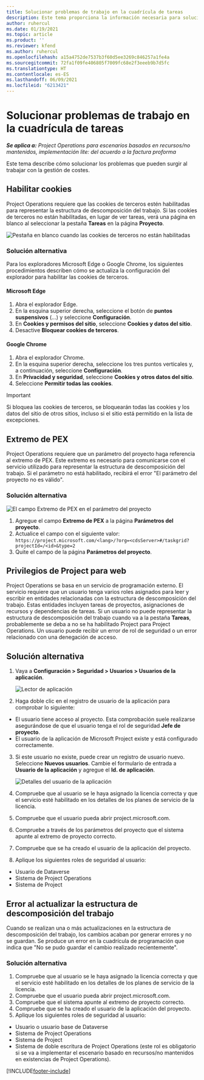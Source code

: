 ```yaml
---
title: Solucionar problemas de trabajo en la cuadrícula de tareas
description: Este tema proporciona la información necesaria para solucionar problemas al trabajar en la cuadrícula de tareas.
author: ruhercul
ms.date: 01/19/2021
ms.topic: article
ms.product: ''
ms.reviewer: kfend
ms.author: ruhercul
ms.openlocfilehash: a15a4752de7537b3f60d5ee3269c846257a1fe4a
ms.sourcegitcommit: 72fa1f09fe406805f7009fc68e2f3eeeb9b7d5fc
ms.translationtype: HT
ms.contentlocale: es-ES
ms.lasthandoff: 06/09/2021
ms.locfileid: "6213421"
---
```

# <a name="troubleshoot-working-in-the-task-grid"></a>Solucionar problemas de trabajo en la cuadrícula de tareas 

_**Se aplica a:** Project Operations para escenarios basados en recursos/no mantenidos, implementación lite: del acuerdo a la factura proforma_

Este tema describe cómo solucionar los problemas que pueden surgir al trabajar con la gestión de costes.

## <a name="enable-cookies"></a>Habilitar cookies

Project Operations requiere que las cookies de terceros estén habilitadas para representar la estructura de descomposición del trabajo. Si las cookies de terceros no están habilitadas, en lugar de ver tareas, verá una página en blanco al seleccionar la pestaña **Tareas** en la página **Proyecto**.

![Pestaña en blanco cuando las cookies de terceros no están habilitadas](media/blankschedule.png)


### <a name="workaround"></a>Solución alternativa
Para los exploradores Microsoft Edge o Google Chrome, los siguientes procedimientos describen cómo se actualiza la configuración del explorador para habilitar las cookies de terceros.

#### <a name="microsoft-edge"></a>Microsoft Edge

1. Abra el explorador Edge.
2. En la esquina superior derecha, seleccione el botón de **puntos suspensivos** (...) y seleccione **Configuración**.
3. En **Cookies y permisos del sitio**, seleccione **Cookies y datos del sitio**.
4. Desactive **Bloquear cookies de terceros**.

#### <a name="google-chrome"></a>Google Chrome

1. Abra el explorador Chrome.
2. En la esquina superior derecha, seleccione los tres puntos verticales y, a continuación, seleccione **Configuración**.
3. En **Privacidad y seguridad**, seleccione **Cookies y otros datos del sitio**.
4. Seleccione **Permitir todas las cookies**.

> [!IMPORTANT]
> Si bloquea las cookies de terceros, se bloquearán todas las cookies y los datos del sitio de otros sitios, incluso si el sitio está permitido en la lista de excepciones.

## <a name="pex-endpoint"></a>Extremo de PEX

Project Operations requiere que un parámetro del proyecto haga referencia al extremo de PEX. Este extremo es necesario para comunicarse con el servicio utilizado para representar la estructura de descomposición del trabajo. Si el parámetro no está habilitado, recibirá el error "El parámetro del proyecto no es válido". 

### <a name="workaround"></a>Solución alternativa
 ![El campo Extremo de PEX en el parámetro del proyecto](media/projectparameter.png)

1. Agregue el campo **Extremo de PEX** a la página **Parámetros del proyecto**.
2. Actualice el campo con el siguiente valor: `https://project.microsoft.com/<lang>/?org=<cdsServer>#/taskgrid?projectId=/<id>&type=2`
3. Quite el campo de la página **Parámetros del proyecto**.

## <a name="privileges-for-project-for-the-web"></a>Privilegios de Project para web

Project Operations se basa en un servicio de programación externo. El servicio requiere que un usuario tenga varios roles asignados para leer y escribir en entidades relacionadas con la estructura de descomposición del trabajo. Estas entidades incluyen tareas de proyectos, asignaciones de recursos y dependencias de tareas. Si un usuario no puede representar la estructura de descomposición del trabajo cuando va a la pestaña **Tareas**, probablemente se deba a no se ha habilitado Project para Project Operations. Un usuario puede recibir un error de rol de seguridad o un error relacionado con una denegación de acceso.


## <a name="workaround"></a>Solución alternativa

1. Vaya a **Configuración > Seguridad > Usuarios > Usuarios de la aplicación**.  

   ![Lector de aplicación](media/applicationuser.jpg)
   
2. Haga doble clic en el registro de usuario de la aplicación para comprobar lo siguiente:

 - El usuario tiene acceso al proyecto. Esta comprobación suele realizarse asegurándose de que el usuario tenga el rol de seguridad **Jefe de proyecto**.
 - El usuario de la aplicación de Microsoft Project existe y está configurado correctamente.
 
3. Si este usuario no existe, puede crear un registro de usuario nuevo. Seleccione **Nuevos usuarios**. Cambie el formulario de entrada a **Usuario de la aplicación** y agregue el **Id. de aplicación**.

   ![Detalles del usuario de la aplicación](media/applicationuserdetails.jpg)

4. Compruebe que al usuario se le haya asignado la licencia correcta y que el servicio esté habilitado en los detalles de los planes de servicio de la licencia.
5. Compruebe que el usuario pueda abrir project.microsoft.com.
6. Compruebe a través de los parámetros del proyecto que el sistema apunte al extremo de proyecto correcto.
7. Compruebe que se ha creado el usuario de la aplicación del proyecto.
8. Aplique los siguientes roles de seguridad al usuario:

  - Usuario de Dataverse
  - Sistema de Project Operations
  - Sistema de Project

## <a name="error-when-updating-the-work-breakdown-structure"></a>Error al actualizar la estructura de descomposición del trabajo

Cuando se realizan una o más actualizaciones en la estructura de descomposición del trabajo, los cambios acaban por generar errores y no se guardan. Se produce un error en la cuadrícula de programación que indica que "No se pudo guardar el cambio realizado recientemente".

### <a name="workaround"></a>Solución alternativa

1. Compruebe que al usuario se le haya asignado la licencia correcta y que el servicio esté habilitado en los detalles de los planes de servicio de la licencia.
2. Compruebe que el usuario pueda abrir project.microsoft.com.
3. Compruebe que el sistema apunte al extremo de proyecto correcto.
4. Compruebe que se ha creado el usuario de la aplicación del proyecto.
5. Aplique los siguientes roles de seguridad al usuario:
  
  - Usuario o usuario base de Dataverse
  - Sistema de Project Operations
  - Sistema de Project
  - Sistema de doble escritura de Project Operations (este rol es obligatorio si se va a implementar el escenario basado en recursos/no mantenidos en existencias de Project Operations).


[!INCLUDE[footer-include](../includes/footer-banner.md)]
